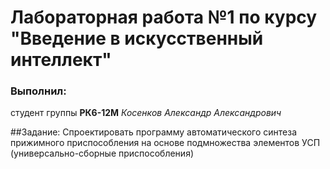 # Лабораторная работа №1 по курсу "Введение в искусственный интеллект"
### Выполнил:
студент группы **РК6-12М** *Косенков Александр Александрович*

##Задание:
Спроектировать программу автоматического синтеза прижимного приспособления
на основе подмножества элементов УСП (универсально-сборные приспособления)